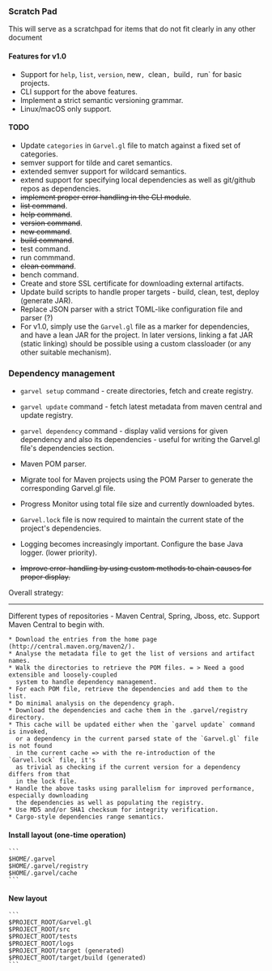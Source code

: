 ### Scratch Pad

This will serve as a scratchpad for items that do not fit clearly in any other document


#### Features for v1.0

  * Support for `help`, `list`, `version`, new`, `clean`, `build`, `run` for basic projects.
  * CLI support for the above features.
  * Implement a strict semantic versioning grammar.
  * Linux/macOS only support.
  
  
#### TODO

 * Update `categories` in `Garvel.gl` file to match against a fixed set of categories.
 * semver support for tilde and caret semantics.
 * extended semver support for wildcard semantics.
 * extend support for specifying local dependencies as well as git/github repos as dependencies.
 * ~~implement proper error handling in the CLI module~~.
 * ~~list command~~.
 * ~~help command~~.
 * ~~version command~~.
 * ~~new command~~.
 * ~~build command~~.
 * test command.
 * run commmand.
 * ~~clean command~~.
 * bench command.
 * Create and store SSL certificate for downloading external artifacts.
 * Update build scripts to handle proper targets - build, clean, test, deploy (generate JAR). 
 * Replace JSON parser with a strict TOML-like configuration file and parser (?)
 * For v1.0, simply use the `Garvel.gl` file as a marker for dependencies, and have a lean JAR for
   the project. In later versions, linking a fat JAR (static linking) should be possible using a
   custom classloader (or any other suitable mechanism). 
   
   
### Dependency management

 * `garvel setup` command - create directories, fetch and create registry.
 * `garvel update` command - fetch latest metadata from maven central and update registry.
 * `garvel dependency` command - display valid versions for given dependency and also its dependencies - useful 
    for writing the Garvel.gl file's dependencies section.
 * Maven POM parser.    
 * Migrate tool for Maven projects using the POM Parser to generate the corresponding Garvel.gl file.
 * Progress Monitor using total file size and currently downloaded bytes.
 * `Garvel.lock` file is now required to maintain the current state of the project's dependencies.
 
 * Logging becomes increasingly important. Configure the base Java logger. (lower priority).
 * ~~Improve error-handling by using custom methods to chain causes for proper display.~~
 
  
  Overall strategy:
  ****************
  
  Different types of repositories - Maven Central, Spring, Jboss, etc. Support Maven Central to begin with.
  
    * Download the entries from the home page (http://central.maven.org/maven2/).
    * Analyse the metadata file to get the list of versions and artifact names.
    * Walk the directories to retrieve the POM files. = > Need a good extensible and loosely-coupled
      system to handle dependency management.
    * For each POM file, retrieve the dependencies and add them to the list.
    * Do minimal analysis on the dependency graph.
    * Download the dependencies and cache them in the .garvel/registry directory.
    * This cache will be updated either when the `garvel update` command is invoked, 
      or a dependency in the current parsed state of the `Garvel.gl` file is not found 
      in the current cache => with the re-introduction of the `Garvel.lock` file, it's 
      as trivial as checking if the current version for a dependency differs from that
      in the lock file.
    * Handle the above tasks using parallelism for improved performance, especially downloading
      the dependencies as well as populating the registry.
    * Use MD5 and/or SHA1 checksum for integrity verification.
    * Cargo-style dependencies range semantics.    
    
    
   #### Install layout (one-time operation)
    
    ```
    $HOME/.garvel
    $HOME/.garvel/registry
    $HOME/.garvel/cache
    ```
    
   #### New layout
    
    ```
    $PROJECT_ROOT/Garvel.gl
    $PROJECT_ROOT/src
    $PROJECT_ROOT/tests
    $PROJECT_ROOT/logs
    $PROJECT_ROOT/target (generated)
    $PROJECT_ROOT/target/build (generated)
    ```
    
    